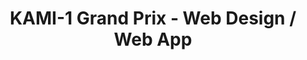 ---
title: KAMI-1 Grand Prix - Web Design / Web App
description: This is a tournament, a Grand Prix, for aspiring young/fresh stylists in Japan to be certified as a KAMI CHARISMA stylist, a high honor like getting noticed in Michelin Guide.  
bodyText: This is just currently a landing page only, while a full app is being created at this moment, as I have done the UIUX design and also taking the role of a front-end developer.  In taking the concept of M-1 Grand Prix (a famous MANZAI competition that is done annually for comedians), this event is for stylists who want to be certified as a KAMI CHARISMA stylist, and every design in this website and also the app is the 'easy-to-understand' design since many stylists and beauticians in Japan lack skills in PCs or technical terms.    
img: KAMI-1.png
alt: KAMI-1
url: https://kami-1.com/
---